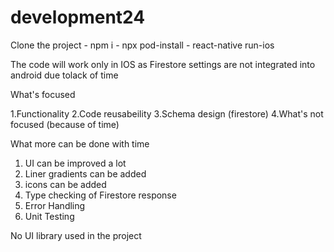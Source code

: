 # development24

Clone the project - npm i - npx pod-install - react-native run-ios

The code will work only in IOS as Firestore settings are not integrated into android due tolack of time

What's focused

1.Functionality
2.Code reusabeility
3.Schema design (firestore)
4.What's not focused (because of time)

What more can be done with time

1. UI can be improved a lot
2. Liner gradients can be added
3. icons can be added
4. Type checking of Firestore response
5. Error Handling
6. Unit Testing

No UI library used in the project

